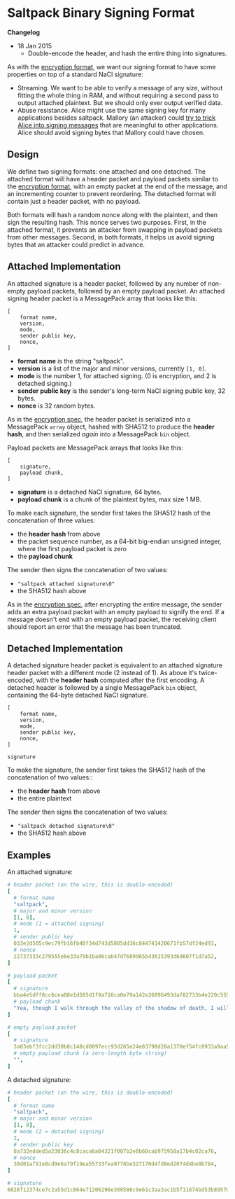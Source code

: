# Saltpack Binary Signing Format

**Changelog**
- 18 Jan 2015
  - Double-encode the header, and hash the entire thing into signatures.

As with the [encryption format](saltpack_encryption.md), we want our signing
format to have some properties on top of a standard NaCl signature:
- Streaming. We want to be able to verify a message of any size, without
  fitting the whole thing in RAM, and without requiring a second pass to output
  attached plaintext. But we should only ever output verified data.
- Abuse resistance. Alice might use the same signing key for many applications
  besides saltpack. Mallory (an attacker) could [try to trick Alice into
  signing
  messages](https://blog.sandstorm.io/news/2015-05-01-is-that-ascii-or-protobuf.html)
  that are meaningful to other applications. Alice should avoid signing bytes
  that Mallory could have chosen.

## Design

We define two signing formats: one attached and one detached. The attached
format will have a header packet and payload packets similar to the [encryption
format](saltpack_encryption.md), with an empty packet at the end of the
message, and an incrementing counter to prevent reordering. The detached format
will contain just a header packet, with no payload.

Both formats will hash a random nonce along with the plaintext, and then sign
the resulting hash. This nonce serves two purposes. First, in the attached
format, it prevents an attacker from swapping in payload packets from other
messages. Second, in both formats, it helps us avoid signing bytes that an
attacker could predict in advance.

## Attached Implementation

An attached signature is a header packet, followed by any number of non-empty
payload packets, followed by an empty payload packet. An attached signing
header packet is a MessagePack array that looks like this:

```
[
    format name,
    version,
    mode,
    sender public key,
    nonce,
]
```

- **format name** is the string "saltpack".
- **version** is a list of the major and minor versions, currently `[1, 0]`.
- **mode** is the number 1, for attached signing. (0 is encryption, and 2 is
  detached signing.)
- **sender public key** is the sender's long-term NaCl signing public key, 32 bytes.
- **nonce** is 32 random bytes.

As in the [encryption spec](saltpack_encryption.md), the header packet is
serialized into a MessagePack `array` object, hashed with SHA512 to produce the
**header hash**, and then serialized *again* into a MessagePack `bin` object.

Payload packets are MessagePack arrays that looks like this:

```
[
    signature,
    payload chunk,
]
```

- **signature** is a detached NaCl signature, 64 bytes.
- **payload chunk** is a chunk of the plaintext bytes, max size 1 MB.

To make each signature, the sender first takes the SHA512 hash of the
concatenation of three values:
- the **header hash** from above
- the packet sequence number, as a 64-bit big-endian unsigned integer, where
  the first payload packet is zero
- the **payload chunk**

The sender then signs the concatenation of two values:
- `"saltpack attached signature\0"`
- the SHA512 hash above

As in the [encryption spec](saltpack_encryption.md), after encrypting the
entire message, the sender adds an extra payload packet with an empty payload
to signify the end. If a message doesn't end with an empty payload packet, the
receiving client should report an error that the message has been truncated.

## Detached Implementation

A detached signature header packet is equivalent to an attached signature
header packet with a different mode (2 instead of 1). As above it's
twice-encoded, with the **header hash** computed after the first encoding. A
detached header is followed by a single MessagePack `bin` object, containing
the 64-byte detached NaCl signature.

```
[
    format name,
    version,
    mode,
    sender public key,
    nonce,
]

signature
```

To make the signature, the sender first takes the SHA512 hash of the
concatenation of two values::
- the **header hash** from above
- the entire plaintext

The sender then signs the concatenation of two values:
- `"saltpack detached signature\0"`
- the SHA512 hash above

## Examples

An attached signature:

```yaml
# header packet (on the wire, this is double-encoded)
[
  # format name
  "saltpack",
  # major and minor version
  [1, 0],
  # mode (1 = attached signing)
  1,
  # sender public key
  033e2d505c9ec79fb16fb40f34d743d5805dd36c844741420671fb57df24ed93,
  # nonce
  22737333c279555e6e33a79b1ba06cab47d7689d65b43615393d6d607f1d7a52,
]

# payload packet
[
  # signature
  bba4e5dff8cc6cea88e1d505d1f9a716ca0e79a142e26896493daf82733b4e220c555a0941e52673c25a384f334e0ccdcb62f89a4f01d13f0cb53961f0f4cc00,
  # payload chunk
  "Yea, though I walk through the valley of the shadow of death, I will fear no evil: for thou art with me; thy rod and thy staff they comfort me.",
]

# empty payload packet
[
  # signature
  3a83ebf3fcc2dd30b8c148cd0097ecc93d265e24e83798d28a1370ef54fc8933a9aa56b7118d147cda2ab2c83b378b1b2104e5c6f2320313fc54d173584b0706,
  # empty payload chunk (a zero-length byte string)
  "",
]
```

A detached signature:

```yaml
# header packet (on the wire, this is double-encoded)
[
  # format name
  "saltpack",
  # major and minor version
  [1, 0],
  # mode (2 = detached signing)
  2,
  # sender public key
  8a732edded5a23036c4c8caca6a04321f007b2e8b60cab975950a17b4c02ca76,
  # nonce
  38d01af91e8cd9e6a79f19ea55733fea9778be327170d4fd8ed2074d4be0b784,
]

# signature
6628f12374ce7c2a55d1c864e71206296e380586c9e61c3aa3ac1b5f11674bd53b895705183ff54d00fdeb5534b412569f58cb22dc6b3673b9a265e3bffe470d
```
